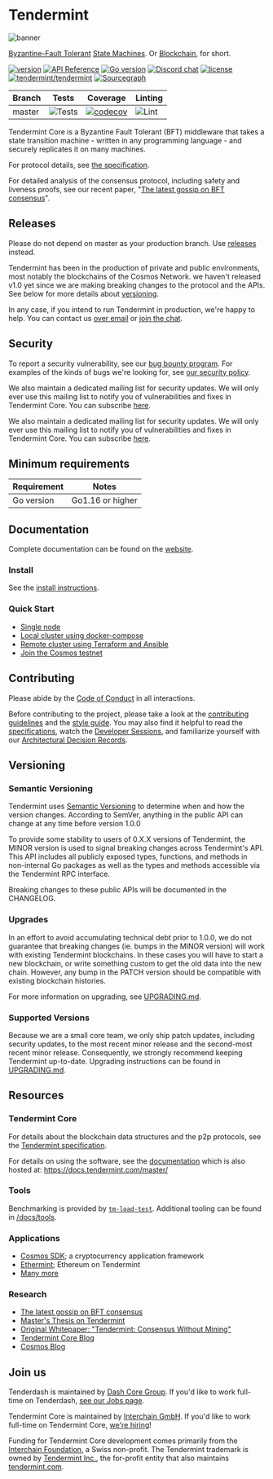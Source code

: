 # Tendermint

![banner](docs/tendermint-core-image.jpg)

[Byzantine-Fault Tolerant](https://en.wikipedia.org/wiki/Byzantine_fault_tolerance)
[State Machines](https://en.wikipedia.org/wiki/State_machine_replication).
Or [Blockchain](<https://en.wikipedia.org/wiki/Blockchain_(database)>), for short.

[![version](https://img.shields.io/github/tag/tendermint/tendermint.svg)](https://github.com/dashevo/tenderdash/releases/latest)
[![API Reference](https://camo.githubusercontent.com/915b7be44ada53c290eb157634330494ebe3e30a/68747470733a2f2f676f646f632e6f72672f6769746875622e636f6d2f676f6c616e672f6764646f3f7374617475732e737667)](https://pkg.go.dev/github.com/tendermint/tendermint)
[![Go version](https://img.shields.io/badge/go-1.16-blue.svg)](https://github.com/moovweb/gvm)
[![Discord chat](https://img.shields.io/discord/669268347736686612.svg)](https://discord.gg/AzefAFd)
[![license](https://img.shields.io/github/license/tendermint/tendermint.svg)](https://github.com/tendermint/tendermint/blob/master/LICENSE)
[![tendermint/tendermint](https://tokei.rs/b1/github/tendermint/tendermint?category=lines)](https://github.com/tendermint/tendermint)
[![Sourcegraph](https://sourcegraph.com/github.com/tendermint/tendermint/-/badge.svg)](https://sourcegraph.com/github.com/tendermint/tendermint?badge)

| Branch | Tests                                                                                      | Coverage                                                                                                                             | Linting                                                                    |
|--------|--------------------------------------------------------------------------------------------|--------------------------------------------------------------------------------------------------------------------------------------|----------------------------------------------------------------------------|
| master | ![Tests](https://github.com/tendermint/tendermint/workflows/Tests/badge.svg?branch=master) | [![codecov](https://codecov.io/gh/tendermint/tendermint/branch/master/graph/badge.svg)](https://codecov.io/gh/tendermint/tendermint) | ![Lint](https://github.com/tendermint/tendermint/workflows/Lint/badge.svg) |

Tendermint Core is a Byzantine Fault Tolerant (BFT) middleware that takes a state transition machine - written in any programming language - and securely replicates it on many machines.

For protocol details, see [the specification](https://github.com/tendermint/spec).

For detailed analysis of the consensus protocol, including safety and liveness proofs,
see our recent paper, "[The latest gossip on BFT consensus](https://arxiv.org/abs/1807.04938)".

## Releases

Please do not depend on master as your production branch. Use [releases](https://github.com/tendermint/tendermint/releases) instead.

Tendermint has been in the production of private and public environments, most notably the blockchains of the Cosmos Network. we haven't released v1.0 yet since we are making breaking changes to the protocol and the APIs.
See below for more details about [versioning](#versioning).

In any case, if you intend to run Tendermint in production, we're happy to help. You can
contact us [over email](mailto:hello@interchain.berlin) or [join the chat](https://discord.gg/cosmosnetwork).

## Security

To report a security vulnerability, see our [bug bounty program](https://hackerone.com/cosmos).
For examples of the kinds of bugs we're looking for, see [our security policy](SECURITY.md).

We also maintain a dedicated mailing list for security updates. We will only ever use this mailing list
to notify you of vulnerabilities and fixes in Tendermint Core. You can subscribe [here](http://eepurl.com/gZ5hQD).

We also maintain a dedicated mailing list for security updates. We will only ever use this mailing list
to notify you of vulnerabilities and fixes in Tendermint Core. You can subscribe [here](http://eepurl.com/gZ5hQD).

## Minimum requirements

| Requirement | Notes            |
|-------------|------------------|
| Go version  | Go1.16 or higher |

## Documentation

Complete documentation can be found on the [website](https://docs.tendermint.com/master/).

### Install

See the [install instructions](/docs/introduction/install.md).

### Quick Start

- [Single node](/docs/introduction/quick-start.md)
- [Local cluster using docker-compose](/docs/tools/docker-compose.md)
- [Remote cluster using Terraform and Ansible](/docs/tools/terraform-and-ansible.md)
- [Join the Cosmos testnet](https://cosmos.network/testnet)

## Contributing

Please abide by the [Code of Conduct](CODE_OF_CONDUCT.md) in all interactions.

Before contributing to the project, please take a look at the [contributing guidelines](CONTRIBUTING.md)
and the [style guide](STYLE_GUIDE.md). You may also find it helpful to read the
[specifications](https://github.com/tendermint/spec), watch the [Developer Sessions](/docs/DEV_SESSIONS.md),
and familiarize yourself with our
[Architectural Decision Records](https://github.com/tendermint/tendermint/tree/master/docs/architecture).

## Versioning

### Semantic Versioning

Tendermint uses [Semantic Versioning](http://semver.org/) to determine when and how the version changes.
According to SemVer, anything in the public API can change at any time before version 1.0.0

To provide some stability to users of 0.X.X versions of Tendermint, the MINOR version is used
to signal breaking changes across Tendermint's API. This API includes all
publicly exposed types, functions, and methods in non-internal Go packages as well as
the types and methods accessible via the Tendermint RPC interface.

Breaking changes to these public APIs will be documented in the CHANGELOG.

### Upgrades

In an effort to avoid accumulating technical debt prior to 1.0.0,
we do not guarantee that breaking changes (ie. bumps in the MINOR version)
will work with existing Tendermint blockchains. In these cases you will
have to start a new blockchain, or write something custom to get the old
data into the new chain. However, any bump in the PATCH version should be
compatible with existing blockchain histories.

For more information on upgrading, see [UPGRADING.md](./UPGRADING.md).

### Supported Versions

Because we are a small core team, we only ship patch updates, including security updates,
to the most recent minor release and the second-most recent minor release. Consequently,
we strongly recommend keeping Tendermint up-to-date. Upgrading instructions can be found
in [UPGRADING.md](./UPGRADING.md).

## Resources

### Tendermint Core

For details about the blockchain data structures and the p2p protocols, see the
[Tendermint specification](https://docs.tendermint.com/master/spec/).

For details on using the software, see the [documentation](/docs/) which is also
hosted at: <https://docs.tendermint.com/master/>

### Tools

Benchmarking is provided by [`tm-load-test`](https://github.com/informalsystems/tm-load-test).
Additional tooling can be found in [/docs/tools](/docs/tools).

### Applications

- [Cosmos SDK](http://github.com/cosmos/cosmos-sdk); a cryptocurrency application framework
- [Ethermint](http://github.com/cosmos/ethermint); Ethereum on Tendermint
- [Many more](https://tendermint.com/ecosystem)

### Research

- [The latest gossip on BFT consensus](https://arxiv.org/abs/1807.04938)
- [Master's Thesis on Tendermint](https://atrium.lib.uoguelph.ca/xmlui/handle/10214/9769)
- [Original Whitepaper: "Tendermint: Consensus Without Mining"](https://tendermint.com/static/docs/tendermint.pdf)
- [Tendermint Core Blog](https://medium.com/tendermint/tagged/tendermint-core)
- [Cosmos Blog](https://blog.cosmos.network/tendermint/home)

## Join us

Tenderdash is maintained by [Dash Core Group](https://www.dash.org/dcg/).
If you'd like to work full-time on Tenderdash, [see our Jobs page](https://www.dash.org/dcg/jobs/).

Tendermint Core is maintained by [Interchain GmbH](https://interchain.berlin).
If you'd like to work full-time on Tendermint Core, [we're hiring](https://interchain-gmbh.breezy.hr/p/682fb7e8a6f601-software-engineer-tendermint-core)!

Funding for Tendermint Core development comes primarily from the [Interchain Foundation](https://interchain.io),
a Swiss non-profit. The Tendermint trademark is owned by [Tendermint Inc.](https://tendermint.com), the for-profit entity
 that also maintains [tendermint.com](https://tendermint.com).
